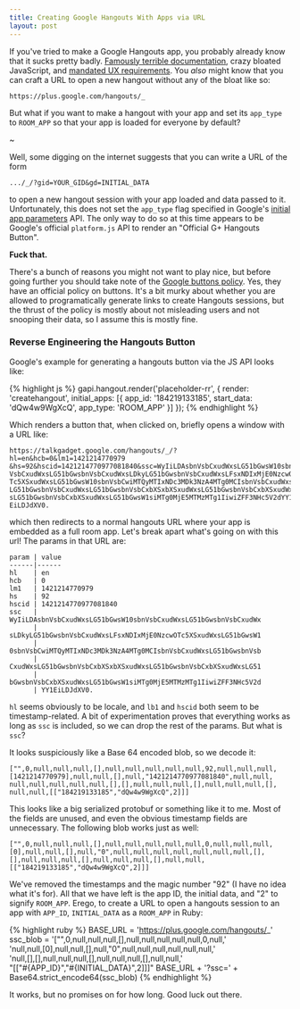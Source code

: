 ```yaml
---
title: Creating Google Hangouts With Apps via URL
layout: post
---
```


If you've tried to make a Google Hangouts app, you probably already know that it
sucks pretty badly. [Famously terrible documentation][1], crazy bloated
JavaScript, and [mandated UX requirements][2]. You *also* might know that you
can craft a URL to open a new hangout without any of the bloat like so:

`https://plus.google.com/hangouts/_`

But what if you want to make a hangout with your app and set its `app_type` to
`ROOM_APP` so that your app is loaded for everyone by default?

~

Well, some digging on the internet suggests that you can write a URL of the form

`.../_/?gid=YOUR_GID&gd=INITIAL_DATA`

to open a new hangout session with your app loaded and data passed to it.
Unfortunately, this does not set the `app_type` flag specified in Google's
[initial app parameters][3] API. The only way to do so at this time appears to
be Google's official `platform.js` API to render an
"Official G+ Hangouts Button".

**Fuck that.**

There's a bunch of reasons you might not want to play nice, but before going
further you should take note of the [Google buttons policy][4]. Yes, they have
an official policy on buttons. It's a bit murky about whether you are allowed to
programatically generate links to create Hangouts sessions, but the thrust of
the policy is mostly about not misleading users and not snooping their data, so
I assume this is mostly fine.

### Reverse Engineering the Hangouts Button

Google's example for generating a hangouts button via the JS API looks like:

{% highlight js %}
  gapi.hangout.render('placeholder-rr', {
    render: 'createhangout',
    initial_apps: [{
      app_id:     '184219133185',
      start_data: 'dQw4w9WgXcQ',
      app_type:   'ROOM_APP'
    }]
});
{% endhighlight %}

Which renders a button that, when clicked on, briefly opens a window with a
URL like:

```
https://talkgadget.google.com/hangouts/_/?hl=en&hcb=0&lm1=1421214770979
&hs=92&hscid=1421214770977081840&ssc=WyIiLDAsbnVsbCxudWxsLG51bGwsW10sbn
VsbCxudWxsLG51bGwsbnVsbCxudWxsLDkyLG51bGwsbnVsbCxudWxsLFsxNDIxMjE0NzcwO
Tc5XSxudWxsLG51bGwsW10sbnVsbCwiMTQyMTIxNDc3MDk3NzA4MTg0MCIsbnVsbCxudWxs
LG51bGwsbnVsbCxudWxsLG51bGwsbnVsbCxbXSxbXSxudWxsLG51bGwsbnVsbCxbXSxudWx
sLG51bGwsbnVsbCxbXSxudWxsLG51bGwsW1siMTg0MjE5MTMzMTg1IiwiZFF3NHc5V2dYY1
EiLDJdXV0.
```

which then redirects to a normal hangouts URL where your app is embedded as a
full room app. Let's break apart what's going on with this url! The params in
that URL are:

```
param | value
------|------
hl    | en
hcb   | 0
lm1   | 1421214770979
hs    | 92
hscid | 1421214770977081840
ssc   | WyIiLDAsbnVsbCxudWxsLG51bGwsW10sbnVsbCxudWxsLG51bGwsbnVsbCxudWx
      | sLDkyLG51bGwsbnVsbCxudWxsLFsxNDIxMjE0NzcwOTc5XSxudWxsLG51bGwsW1
      | 0sbnVsbCwiMTQyMTIxNDc3MDk3NzA4MTg0MCIsbnVsbCxudWxsLG51bGwsbnVsb
      | CxudWxsLG51bGwsbnVsbCxbXSxbXSxudWxsLG51bGwsbnVsbCxbXSxudWxsLG51
      | bGwsbnVsbCxbXSxudWxsLG51bGwsW1siMTg0MjE5MTMzMTg1IiwiZFF3NHc5V2d
      | YY1EiLDJdXV0.
```

`hl` seems obviously to be locale, and `lb1` and `hscid` both seem to be
timestamp-related. A bit of experimentation proves that everything works as long
as `ssc` is included, so we can drop the rest of the params. But what is `ssc`?

It looks suspiciously like a Base 64 encoded blob, so we decode it:

```
["",0,null,null,null,[],null,null,null,null,null,92,null,null,null,
[1421214770979],null,null,[],null,"1421214770977081840",null,null,
null,null,null,null,null,[],[],null,null,null,[],null,null,null,[],
null,null,[["184219133185","dQw4w9WgXcQ",2]]]
```

This looks like a big serialized protobuf or something like it to me. Most of
the fields are unused, and even the obvious timestamp fields are unnecessary.
The following blob works just as well:

```
["",0,null,null,null,[],null,null,null,null,null,0,null,null,null,
[0],null,null,[],null,"0",null,null,null,null,null,null,null,[],
[],null,null,null,[],null,null,null,[],null,null,
[["184219133185","dQw4w9WgXcQ",2]]]
```

We've removed the timestamps and the magic number "92" (I have no idea what
it's for). All that we have left is the app ID, the initial data, and "2" to
signify `ROOM_APP`. Erego, to create a URL to open a hangouts session to an
app with `APP_ID`, `INITIAL_DATA` as a `ROOM_APP` in Ruby:

{% highlight ruby %}
BASE_URL = 'https://plus.google.com/hangouts/_'
ssc_blob = '["",0,null,null,null,[],null,null,null,null,null,0,null,'\
  'null,null,[0],null,null,[],null,"0",null,null,null,null,null,null,'\
  'null,[],[],null,null,null,[],null,null,null,[],null,null,'\
  "[[\"#{APP_ID}\",\"#{INITIAL_DATA}\",2]]]"
BASE_URL + '?ssc=' + Base64.strict_encode64(ssc_blob)
{% endhighlight %}

It works, but no promises on for how long. Good luck out there.

[1]: https://developers.google.com/+/hangouts/getting-started
[2]: https://developers.google.com/+/hangouts/button#button_sizes
[3]: https://developers.google.com/+/hangouts/button#initial_app_parameters
[4]: https://developers.google.com/+/web/buttons-policy
